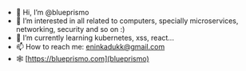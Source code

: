 - 👋 Hi, I’m @blueprismo
- 👀 I’m interested in all related to computers, specially microservices, networking, security and so on :)
- 🌱 I’m currently learning kubernetes, xss, react...
- 📫 How to reach me: eninkadukk@gmail.com
- 🕸️ [https://blueprismo.com](blueprismo)

<!---
blueprismo/blueprismo is a ✨ special ✨ repository because its `README.md` (this file) appears on your GitHub profile.
You can click the Preview link to take a look at your changes.
--->
